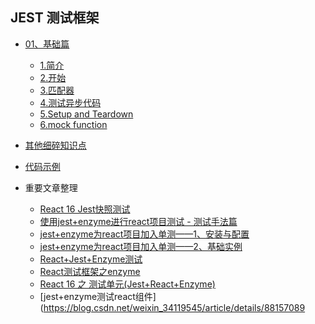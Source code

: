 ## JEST 测试框架


- [01、基础篇](./01、基础篇.md)
    - [1.简介](./01、基础篇.md#1-简介)
    - [2.开始](./01、基础篇.md#2-开始)
    - [3.匹配器](./01、基础篇.md#3-匹配器)
    - [4.测试异步代码](./01、基础篇.md#4-测试异步代码)
    - [5.Setup and Teardown](./01、基础篇.md#5-Setup-and-Teardown)
    - [6.mock function](./01、基础篇.md#6-Mock-Function)
    
    
- [其他细碎知识点](./其他细碎知识点.md)

- [代码示例](https://github.com/yanlele/TypeScript-build-index/tree/master/Test)

- 重要文章整理
    - [React 16 Jest快照测试](https://blog.csdn.net/zhangda89/article/details/80978844)
    - [使用jest+enzyme进行react项目测试 - 测试手法篇](http://echizen.github.io/tech/2017/02-12-jest-enzyme-method)
    - [jest+enzyme为react项目加入单测——1、安装与配置](https://blog.csdn.net/zhaolandelong/article/details/79671438)
    - [jest+enzyme为react项目加入单测——2、基础实例](https://blog.csdn.net/zhaolandelong/article/details/79830752)
    - [React+Jest+Enzyme测试](https://blog.csdn.net/qq_22755565/article/details/84304064)
    - [React测试框架之enzyme](https://blog.csdn.net/xiangzhihong8/article/details/83827626)
    - [React 16 之 测试单元(Jest+React+Enzyme)](https://blog.csdn.net/zhangda89/article/details/80862401)
    - [jest+enzyme测试react组件](https://blog.csdn.net/weixin_34119545/article/details/88157089
